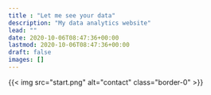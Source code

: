 ```yaml
---
title : "Let me see your data"
description: "My data analytics website"
lead: ""
date: 2020-10-06T08:47:36+00:00
lastmod: 2020-10-06T08:47:36+00:00
draft: false
images: []
---
```

{{< img src="start.png" alt="contact" class="border-0" >}}
